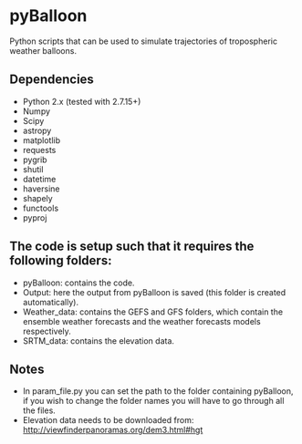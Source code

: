 pyBalloon
=========

Python scripts that can be used to simulate trajectories of tropospheric weather balloons.

Dependencies
------------
- Python 2.x (tested with 2.7.15+)
- Numpy
- Scipy
- astropy
- matplotlib
- requests
- pygrib
- shutil
- datetime
- haversine
- shapely
- functools
- pyproj

The code is setup such that it requires the following folders:
------------
- pyBalloon: contains the code. 
- Output: here the output from pyBalloon is saved (this folder is created automatically).
- Weather_data: contains the GEFS and GFS folders, which contain the ensemble weather forecasts and the weather forecasts models respectively.
- SRTM_data: contains the elevation data.

Notes
------------
- In param_file.py you can set the path to the folder containing pyBalloon, if you wish to change the folder names you will have to go through all the files.
- Elevation data needs to be downloaded from: http://viewfinderpanoramas.org/dem3.html#hgt